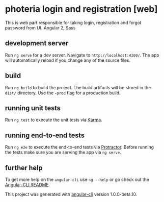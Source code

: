 # photeria login and registration [web]

This is web part responsible for taking login, registration and forgot password from UI.
Angular 2, Sass


## development server
Run `ng serve` for a dev server. Navigate to `http://localhost:4200/`. The app will automatically reload if you change any of the source files.

## build

Run `ng build` to build the project. The build artifacts will be stored in the `dist/` directory. Use the `-prod` flag for a production build.

## running unit tests

Run `ng test` to execute the unit tests via [Karma](https://karma-runner.github.io).

## running end-to-end tests

Run `ng e2e` to execute the end-to-end tests via [Protractor](http://www.protractortest.org/). 
Before running the tests make sure you are serving the app via `ng serve`.

## further help

To get more help on the `angular-cli` use `ng --help` or go check out the [Angular-CLI README](https://github.com/angular/angular-cli/blob/master/README.md).


This project was generated with [angular-cli](https://github.com/angular/angular-cli) version 1.0.0-beta.10.
